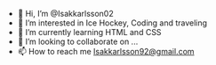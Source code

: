 - 👋 Hi, I’m @Isakkarlsson02
- 👀 I’m interested in Ice Hockey, Coding and traveling
- 🌱 I’m currently learning HTML and CSS
- 💞️ I’m looking to collaborate on ...
- 📫 How to reach me Isakkarlsson92@gmail.com

<!---
Isakkarlsson02/Isakkarlsson02 is a ✨ special ✨ repository because its `README.md` (this file) appears on your GitHub profile.
You can click the Preview link to take a look at your changes.
--->
